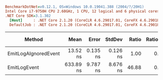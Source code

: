 ``` ini

BenchmarkDotNet=v0.12.1, OS=Windows 10.0.19041.388 (2004/?/20H1)
Intel Core i7-9750H CPU 2.60GHz, 1 CPU, 12 logical and 6 physical cores
.NET Core SDK=3.1.302
  [Host]     : .NET Core 2.1.20 (CoreCLR 4.6.29017.01, CoreFX 4.6.29018.12), X64 RyuJIT
  DefaultJob : .NET Core 2.1.20 (CoreCLR 4.6.29017.01, CoreFX 4.6.29018.12), X64 RyuJIT


```
|               Method |      Mean |    Error |   StdDev | Ratio | RatioSD |  Gen 0 | Gen 1 | Gen 2 | Allocated |
|--------------------- |----------:|---------:|---------:|------:|--------:|-------:|------:|------:|----------:|
| EmitLogAIgnoredEvent |  13.52 ns | 0.135 ns | 0.126 ns |  1.00 |    0.00 |      - |     - |     - |         - |
|         EmitLogEvent | 633.89 ns | 9.787 ns | 8.676 ns | 46.88 |    0.77 | 0.0591 |     - |     - |     376 B |
